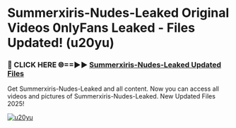 # Summerxiris-Nudes-Leaked Original Videos 0nlyFans Leaked - Files Updated! (u20yu)

<h3>🔴 CLICK HERE 🌐==►► <a href="https://tinyurl.com/5h6xmrr3" rel="nofollow">Summerxiris-Nudes-Leaked Updated Files</a></h3>

Get Summerxiris-Nudes-Leaked and all content. Now you can access all videos and pictures of Summerxiris-Nudes-Leaked. New Updated Files 2025!

[![u20yu](https://i.imgur.com/KVD873Z.gif)](https://tinyurl.com/5h6xmrr3)
